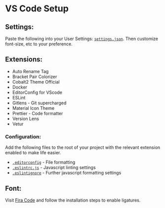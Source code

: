 # VS Code Setup

## Settings:

Paste the following into your User Settings: [`settings.json`](./settings.json). Then customize font-size, etc to your preference.

## Extensions:
- Auto Rename Tag
- Bracket Pair Colorizer
- Cobalt2 Theme Official
- Docker
- EditorConfig for VScode
- ESLint
- Gitlens - Git supercharged
- Material Icon Theme
- Prettier - Code formatter
- Version Lens
- Vetur

### Configuration:
Add the following files to the root of your project with the relevant extension enabled to make life easier.

- [`.editorconfig`](./.editorconfig) - File formatting
- [`.eslintrc.js`](./.eslintrc.js) - Javascript linting settings
- [`.eslintignore`](./.eslintignore) - Further javascript formatting settings

## Font:
Visit [Fira Code](https://github.com/tonsky/FiraCode) and follow the installation steps to enable ligatures.